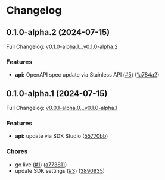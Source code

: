 # Changelog

## 0.1.0-alpha.2 (2024-07-15)

Full Changelog: [v0.1.0-alpha.1...v0.1.0-alpha.2](https://github.com/ImpromptAI/openplugin-python-sdk/compare/v0.1.0-alpha.1...v0.1.0-alpha.2)

### Features

* **api:** OpenAPI spec update via Stainless API ([#5](https://github.com/ImpromptAI/openplugin-python-sdk/issues/5)) ([1a784a2](https://github.com/ImpromptAI/openplugin-python-sdk/commit/1a784a237be183c0d4122dff1a0b975b275c2eb7))

## 0.1.0-alpha.1 (2024-07-15)

Full Changelog: [v0.0.1-alpha.0...v0.1.0-alpha.1](https://github.com/ImpromptAI/openplugin-python-sdk/compare/v0.0.1-alpha.0...v0.1.0-alpha.1)

### Features

* **api:** update via SDK Studio ([55770bb](https://github.com/ImpromptAI/openplugin-python-sdk/commit/55770bb007724e310de23bd96b24d4761f0f1583))


### Chores

* go live ([#1](https://github.com/ImpromptAI/openplugin-python-sdk/issues/1)) ([a773811](https://github.com/ImpromptAI/openplugin-python-sdk/commit/a7738118718f0b24edb4896e45d80437d9793d52))
* update SDK settings ([#3](https://github.com/ImpromptAI/openplugin-python-sdk/issues/3)) ([3890935](https://github.com/ImpromptAI/openplugin-python-sdk/commit/3890935e87c212ba4fe912499c28c95cb506486d))
